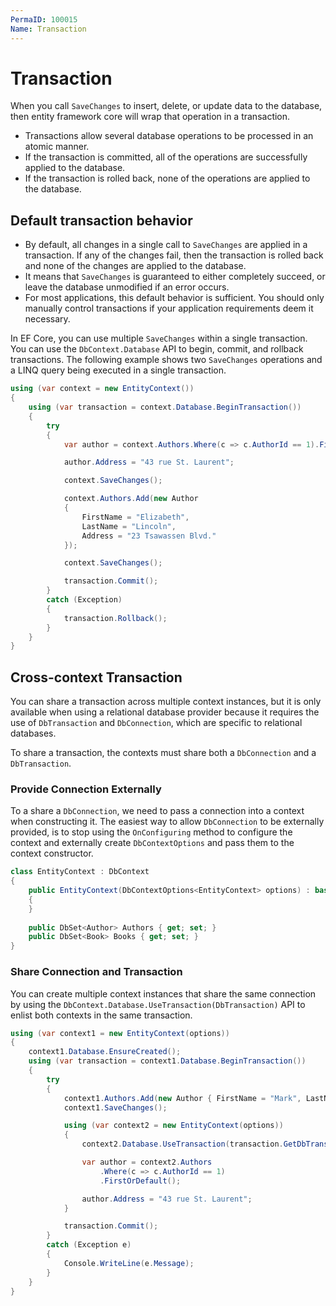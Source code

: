 ```yaml
---
PermaID: 100015
Name: Transaction
---
```


# Transaction

When you call `SaveChanges` to insert, delete, or update data to the database, then entity framework core will wrap that operation in a transaction.

 - Transactions allow several database operations to be processed in an atomic manner. 
 - If the transaction is committed, all of the operations are successfully applied to the database. 
 - If the transaction is rolled back, none of the operations are applied to the database.

## Default transaction behavior

 - By default, all changes in a single call to `SaveChanges` are applied in a transaction. If any of the changes fail, then the transaction is rolled back and none of the changes are applied to the database. 
 - It means that `SaveChanges` is guaranteed to either completely succeed, or leave the database unmodified if an error occurs.
 - For most applications, this default behavior is sufficient. You should only manually control transactions if your application requirements deem it necessary.

In EF Core, you can use multiple `SaveChanges` within a single transaction. You can use the `DbContext.Database` API to begin, commit, and rollback transactions. The following example shows two `SaveChanges` operations and a LINQ query being executed in a single transaction.


```csharp
using (var context = new EntityContext())
{
    using (var transaction = context.Database.BeginTransaction())
    {
        try
        {
            var author = context.Authors.Where(c => c.AuthorId == 1).FirstOrDefault();

            author.Address = "43 rue St. Laurent";

            context.SaveChanges();

            context.Authors.Add(new Author
            {
                FirstName = "Elizabeth",
                LastName = "Lincoln",
                Address = "23 Tsawassen Blvd."
            });

            context.SaveChanges();

            transaction.Commit();
        }
        catch (Exception)
        {
            transaction.Rollback();
        }
    }
}
```

## Cross-context Transaction

You can share a transaction across multiple context instances, but it is only available when using a relational database provider because it requires the use of `DbTransaction` and `DbConnection`, which are specific to relational databases.

To share a transaction, the contexts must share both a `DbConnection` and a `DbTransaction`.

### Provide Connection Externally

To a share a `DbConnection`, we need to pass a connection into a context when constructing it. The easiest way to allow `DbConnection` to be externally provided, is to stop using the `OnConfiguring` method to configure the context and externally create `DbContextOptions` and pass them to the context constructor.

```csharp
class EntityContext : DbContext
{
    public EntityContext(DbContextOptions<EntityContext> options) : base(options)
    { 
    }
    
    public DbSet<Author> Authors { get; set; }
    public DbSet<Book> Books { get; set; }
}
```

### Share Connection and Transaction

You can create multiple context instances that share the same connection by using the `DbContext.Database.UseTransaction(DbTransaction)` API to enlist both contexts in the same transaction.

```csharp
using (var context1 = new EntityContext(options))
{
    context1.Database.EnsureCreated();
    using (var transaction = context1.Database.BeginTransaction())
    {
        try
        {
            context1.Authors.Add(new Author { FirstName = "Mark", LastName = "Henry", Address = "rue St. Laurent" });
            context1.SaveChanges();

            using (var context2 = new EntityContext(options))
            {
                context2.Database.UseTransaction(transaction.GetDbTransaction());

                var author = context2.Authors
                    .Where(c => c.AuthorId == 1)
                    .FirstOrDefault();

                author.Address = "43 rue St. Laurent";
            }

            transaction.Commit();
        }
        catch (Exception e)
        {
            Console.WriteLine(e.Message);
        }
    }
}
```

